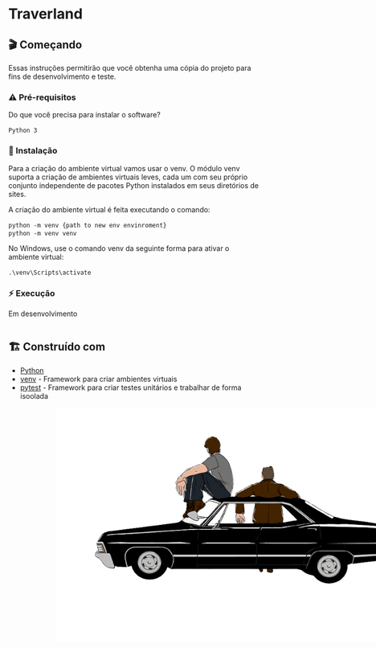 # Traverland

## 🎬 Começando

Essas instruções permitirão que você obtenha uma cópia do projeto para fins de desenvolvimento e teste.

### ⚠ Pré-requisitos

Do que você precisa para instalar o software?

```
Python 3
```

### 🔧 Instalação

Para a criação do ambiente virtual vamos usar o venv. O módulo venv suporta a criação de ambientes virtuais leves,
cada um com seu próprio conjunto independente de pacotes Python instalados em seus diretórios de sites.

A criação do ambiente virtual é feita executando o comando:

```
python -m venv {path to new env envinroment}
python -m venv venv
```

No Windows, use o comando venv da seguinte forma para ativar o ambiente virtual:

```
.\venv\Scripts\activate
```

### ⚡ Execução

Em desenvolvimento

```

```

## 🏗️ Construído com

* [Python](https://docs.python.org/3/)
* [venv](https://docs.python.org/3/library/venv.html) - Framework para criar ambientes virtuais
* [pytest](https://docs.pytest.org/en/8.2.x/) - Framework para criar testes unitários e trabalhar de forma isoolada

<div style="display: flex; align-items: center; justify-content: center; width: 100vw;">
    <img src="https://raw.githubusercontent.com/jugiorgi/Traverland/main/assets/impala_67.png" alt="thats all folks" style="width:80%;"/>
</div>